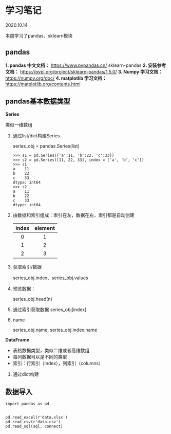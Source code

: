 # 学习笔记
2020.10.14

本周学习了pandas、sklearn模块

## pandas

 **1. pandas 中文文档：**
https://www.pypandas.cn/
sklearn-pandas
**2. 安装参考文档：**
https://pypi.org/project/sklearn-pandas/1.5.0/
**3. Numpy 学习文档：**
https://numpy.org/doc/
**4. matplotlib 学习文档：**
https://matplotlib.org/contents.html 

## pandas基本数据类型

**Series**

类似一维数组

1. 通过list/dict构建Series

   series_obj =  pandas.Series(list)

   ```
   >>> s1 = pd.Series({'a':11, 'b':22, 'c':33})
   >>> s2 = pd.Series([11, 22, 33], index = ['a', 'b', 'c'])
   >>> s1
   a    11
   b    22
   c    33
   dtype: int64
   >>> s2
   a    11
   b    22
   c    33
   dtype: int64
   ```

   

2. 由数据和索引组成：索引在左，数据在右，索引都是自动创建

   | index | element |
   | :---: | :-----: |
   |   0   |    1    |
   |   1   |    2    |
   |   2   |    3    |

3. 获取索引/数据

   series_obj.index、series_obj.values

4. 预览数据：

   series_obj.head(n)

5. 通过索引获取数据
   series_obj[index]

6. name

   series_obj.name, series_obj.index.name

**DataFrame**

- 表格数据类型，类似二维或者高维数组
- 每列数据可以是不同的类型
- 索引：行索引（index），列索引（columns）

1. 通过dict构建

## 数据导入

```
import pandas as pd


pd.read_excel(r'data.xlsx')
pd.read_csv(r'data.csv')
pd.read_sql(sql, connect)
```

